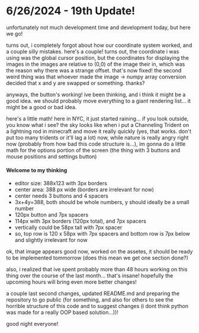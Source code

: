 # 6/26/2024 - 19th Update!

unfortunately not much development time and development today, but here we go!

turns out, i completely forgot about how our coordinate system worked, and a couple silly mistakes. here's a couple! turns out, the coordinate i was using was the global cursor position, but the coordinates for displaying the images in the images are relative to (0,0) of the image their in, which was the reason why there was a strange offset. that's now fixed! the second weird thing was that whoever made the image -> numpy array conversion decided that x and y are swapped or something. thanks?

anyways, the button's working! ive been thinking, and i think it might be a good idea. we should probably move everything to a giant rendering list... it might be a good or bad idea.

here's a little math! here in NYC, it just started raining... if you look outside, you know what i see? the sky looks like when i put a Channeling Trident on a lightning rod in minecraft and move it really quickly (yes, that works. don't put too many tridents or it'll lag a lot) now, while nature is really angry right now (probably from how bad this code structure is...), im gonna do a little math for the options portion of the screen (the thing with 3 buttons and mouse positions and settings button)

#### Welcome to my thinking
- editor size: 388x123 with 3px borders
- center area: 388 px wide (borders are irrelevant for now)
- center needs 3 buttons and 4 spacers
- 3x+4y=388, both should be whole numbers, y should ideally be a small number
- 120px button and 7px spacers
- 114px with 3px borders (120px total), and 7px spacers
- vertically could be 58px tall with 7px spacer
- so, top row is 120 x 58px with 7px spacers and bottom row is 7px below and slightly irrelevant for now

ok, that image appears good now, worked on the assetes, it should be ready to be implemented tommorrow (does this mean we get one section done?)

also, i realized that ive spent probably more than 48 hours working on this thing over the course of the last month... that's insane! hopefully the upcoming hours will bring even more better changes!

a couple last second changes, updated README.md and preparing the repository to go public (for something, and also for others to see the horrible structure of this code and to suggest changes (i dont think python was made for a really OOP based solution...))!

good night everyone! 